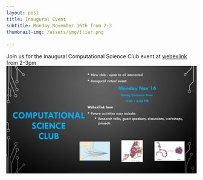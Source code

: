 ```yaml
---
layout: post
title: Inaugural Event
subtitle: Monday November 16th from 2-3
thumbnail-img: /assets/img/flier.png

---
```

Join us for the inaugural Computational Science Club event at [webexlink](webex.com) from 2-3pm
![](/assets/img/flier.png)
